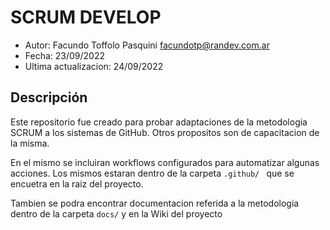 # SCRUM DEVELOP

- Autor: Facundo Toffolo Pasquini <facundotp@randev.com.ar>
- Fecha: 23/09/2022
- Ultima actualizacion: 24/09/2022

## Descripción

Este repositorio fue creado para probar adaptaciones de la metodologia SCRUM a los sistemas de GitHub.
Otros propositos son de capacitacion de la misma.

En el mismo se incluiran workflows configurados para automatizar algunas acciones. Los mismos estaran dentro de la carpeta 
`.github/ ` que se encuetra en la raiz del proyecto.

Tambien se podra encontrar documentacion referida a la metodologia dentro de la carpeta `docs/` y en la Wiki del proyecto
